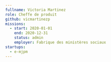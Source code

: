 ```yaml
---
fullname: Victoria Martinez
role: Cheffe de produit
github: vicmartinezp
missions:
  - start: 2020-01-01
    end: 2020-12-31
    status: admin
    employer: Fabrique des ministères sociaux
startups:
  - e-mjpm
---
```


